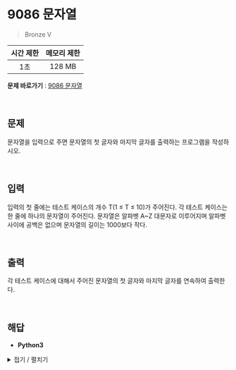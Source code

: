 # 9086 문자열
> Bronze V

|시간 제한|메모리 제한|
|:---:|:---:|
|1초|128 MB|

**문제 바로가기** : [9086 문자열](https://www.acmicpc.net/problem/9086 "9086 문자열")

</br>

## 문제
문자열을 입력으로 주면 문자열의 첫 글자와 마지막 글자를 출력하는 프로그램을 작성하시오.

</br>

## 입력
입력의 첫 줄에는 테스트 케이스의 개수 T(1 ≤ T ≤ 10)가 주어진다. 각 테스트 케이스는 한 줄에 하나의 문자열이 주어진다. 문자열은 알파벳 A~Z 대문자로 이루어지며 알파벳 사이에 공백은 없으며 문자열의 길이는 1000보다 작다.

</br>

## 출력
각 테스트 케이스에 대해서 주어진 문자열의 첫 글자와 마지막 글자를 연속하여 출력한다.

</br>

## 해답
- **Python3**
<details>
<summary>접기 / 펼치기</summary>
<div markdown="1">

```py
loops = int(input())

for _ in range(loops):
    string = input()
    print(string[0], string[-1], sep="")
```

</div>
</details>